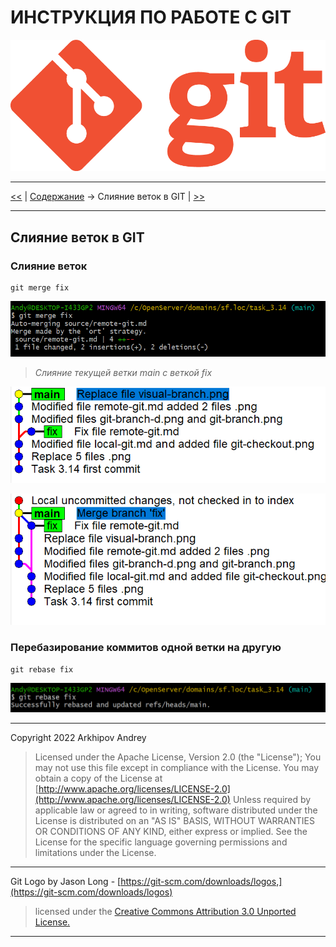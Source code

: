 # ИНСТРУКЦИЯ ПО РАБОТЕ С GIT

![Logo GIT](img/Git-Logo-1788C.png)

---

[<<](branch-git.md) | [Содержание](../readme.md) -> Слияние веток в GIT | [>>](git-hub.md)

---

## Слияние веток в GIT

### Слияние веток

```
git merge fix
```

![git merge](img/git-merge.png)

> _Слияние текущей ветки main с веткой fix_

![git merge](img/visual-branch-1.png)

![git merge](img/visual-branch-2.png)

### Перебазирование коммитов одной ветки на другую

```
git rebase fix
```

![git rebase](img/git-rebase.png)

---

Copyright 2022 Arkhipov Andrey

> Licensed under the Apache License, Version 2.0 (the "License");
> You may not use this file except in compliance with the License.
> You may obtain a copy of the License at
> [http://www.apache.org/licenses/LICENSE-2.0](http://www.apache.org/licenses/LICENSE-2.0)
> Unless required by applicable law or agreed to in writing, software distributed under the License is distributed on an "AS IS" BASIS, WITHOUT WARRANTIES OR CONDITIONS OF ANY KIND, either express or implied.
> See the License for the specific language governing permissions and limitations under the License.

---

Git Logo by Jason Long - [https://git-scm.com/downloads/logos,](https://git-scm.com/downloads/logos)

> licensed under the [Creative Commons Attribution 3.0 Unported License.](https://creativecommons.org/licenses/by/3.0/)

---
